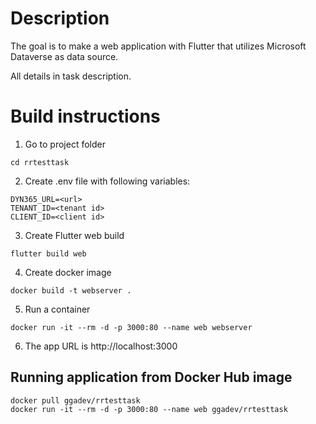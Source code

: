 # Description

The goal is to make a web application with Flutter that utilizes Microsoft Dataverse as data source.

All details in task description.

# Build instructions

1. Go to project folder

```
cd rrtesttask
```

2. Create .env file with following variables:

```
DYN365_URL=<url>
TENANT_ID=<tenant id>
CLIENT_ID=<client id>
```

3. Create Flutter web build

```
flutter build web
```

4. Create docker image

```
docker build -t webserver .
```

5. Run a container

```
docker run -it --rm -d -p 3000:80 --name web webserver
```

6. The app URL is http://localhost:3000

## Running application from Docker Hub image

```
docker pull ggadev/rrtesttask
docker run -it --rm -d -p 3000:80 --name web ggadev/rrtesttask
```